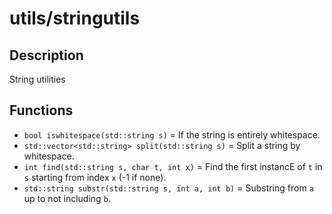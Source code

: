 # utils/stringutils



## Description

String utilities

## Functions

- `bool iswhitespace(std::string s)` = If the string is entirely whitespace.
- `std::vector<std::string> split(std::string s)` = Split a string by whitespace.
- `int find(std::string s, char t, int x)` = Find the first instancE of `t` in `s` starting from index `x` (-1 if none).
- `std::string substr(std::string s, int a, int b)` = Substring from `a` up to not including `b`.